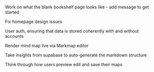 Work on what the blank bookshelf page looks like - add message to get started

Fix homepage design issues 

User auth, ensuring that data is stored coherently with and without accounts

Render mind map live via Markmap editor

Take insights from supabase to auto-generate the markdown structure

Think through how users preview edit and save their maps